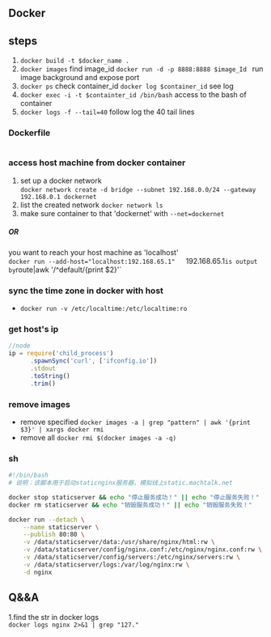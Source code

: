 ## Docker


## steps
1. `docker build -t $docker_name .`
2. `docker images` find image_id  `docker run -d -p 8888:8888 $image_Id ` run image background and expose port
3. `docker ps` check container_id `docker log $container_id` see log
4. `docker exec -i -t $containter_id /bin/bash` access to the bash of container
5. `docker logs -f --tail=40` follow log the 40 tail lines


### Dockerfile
```Dockerfile

```


### access host machine from docker container
1. set up a docker network  
`docker network create -d bridge --subnet 192.168.0.0/24 --gateway 192.168.0.1 dockernet`
2. list the created network  `docker network ls`
3. make sure container to that 'dockernet' with `--net=dockernet`
 
##### OR  
you want to reach your host machine as 'localhost'  
`docker run --add-host="localhost:192.168.65.1"  
`192.168.65.1` is output by `route|awk '/^default/{print $2}'`




### sync the time zone in docker with host

 + `docker run -v /etc/localtime:/etc/localtime:ro `

### get host's ip
```js 
//node
ip = require('child_process')
      .spawnSync('curl', ['ifconfig.io'])
      .stdout
      .toString()
      .trim()

```

### remove images
+ remove specified `docker images -a | grep "pattern" | awk '{print $3}' | xargs docker rmi` 
+ remove all       `docker rmi $(docker images -a -q)`


### sh
```bash
#!/bin/bash
# 说明：该脚本用于启动staticnginx服务器，模拟线上static.machtalk.net

docker stop staticserver && echo "停止服务成功！" || echo "停止服务失败！"
docker rm staticserver && echo "销毁服务成功！" || echo "销毁服务失败！"

docker run --detach \
    --name staticserver \
    --publish 80:80 \
    -v /data/staticserver/data:/usr/share/nginx/html:rw \
    -v /data/staticserver/config/nginx.conf:/etc/nginx/nginx.conf:rw \
    -v /data/staticserver/config/servers:/etc/nginx/servers:rw \
    -v /data/staticserver/logs:/var/log/nginx:rw \
    -d nginx
```


## Q&&A
1.find the str in docker logs  
`docker logs nginx 2>&1 | grep "127." `